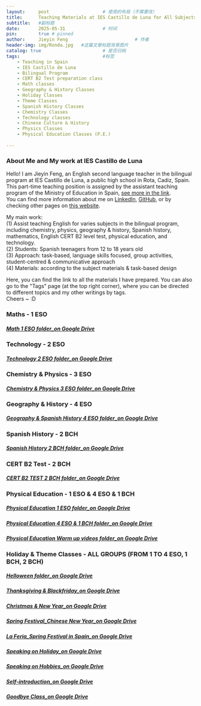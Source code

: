 ```yaml
---
layout:     post   				    # 使用的布局（不需要改）
title:      Teaching Materials at IES Castillo de Luna for All Subjects				# 标题 
subtitle:   #副标题
date:       2025-05-31 				# 时间
pin:        true # pinned
author:     Jieyin Feng 						# 作者
header-img: img/Ronda.jpg 	#这篇文章标题背景图片
catalog: true 						# 是否归档
tags:								#标签
    - Teaching in Spain 
    - IES Castillo de Luna
    - Bilingual Program
    - CERT B2 Test preparation class
    - Math classes
    - Geography & History Classes
    - Holiday Classes
    - Theme Classes
    - Spanish History Classes
    - Chemistry Classes
    - Technology classes
    - Chinese Culture & History
    - Physics Classes
    - Physical Education Classes (P.E.)
    
---
```


### About Me and My work at IES Castillo de Luna
Hello! I am Jieyin Feng, an English second language teacher in the bilingual program at IES Castillo de Luna, a public high school in Rota, Cadiz, Spain. This part-time teaching position is assigned by the assistant teaching program of the Ministry of Education in Spain, [see more in the link](https://www.educacionfpydeportes.gob.es/servicios-al-ciudadano/catalogo/general/99/998188/ficha/998188-2024.html).\
You can find more information about me on [LinkedIn](https://www.linkedin.com/in/jieyin-feng/), [GitHub](https://github.com/JieyinFeng), or by checking other pages on [this website](https://jieyinfeng.github.io/about/).

My main work:\
(1) Assist teaching English for varies subjects in the bilingual program, including chemistry, physics, geography & history, Spanish history, mathematics, English CERT B2 level test, physical education, and technology.\
(2) Students: Spanish teenagers from 12 to 18 years old\
(3) Approach: task-based, language skills focused, group activities, student-centred & communicative approach\
(4) Materials: according to the subject materials & task-based design

Here, you can find the link to all the materials I have prepared. You can also go to the "Tags" page (at the top right corner), where you can be directed to different topics and my other writings by tags. \
Cheers ~ :D

### Maths - 1 ESO
#####  [Math 1 ESO folder_on Google Drive](https://drive.google.com/drive/folders/12-vnHSLv11T3rQjKLuZwCCBCQsu1-7K-?usp=sharing)

### Technology - 2 ESO
##### [Technology 2 ESO folder_on Google Drive](https://drive.google.com/drive/folders/1REqicrZIUuCNQlhCfM9mLSFAKnQpbIZ5?usp=sharing)

### Chemistry & Physics - 3 ESO
##### [Chemistry & Physics 3 ESO folder_on Google Drive](https://drive.google.com/drive/folders/1OwkpTLlOVvLemFglR9S9B8mbspW2b7wU?usp=sharing)

### Geography & History - 4 ESO
##### [Geography & Spanish History 4 ESO folder_on Google Drive](https://drive.google.com/drive/folders/1eLofMPlppXcLc0VZV3UdcfM03ejmhPcB?usp=sharing)

### Spanish History - 2 BCH
##### [Spanish History 2 BCH folder_on Google Drive](https://drive.google.com/drive/folders/1eFnKuOykmzlySWWJYyLDatAj4dsplIPw?usp=sharing)

### CERT B2 Test - 2 BCH
##### [CERT B2 TEST 2 BCH folder_on Google Drive](https://drive.google.com/drive/folders/19cXjGBg4mb6723DJZxSIfqXNNqSff7OF?usp=sharing)

### Physical Education - 1 ESO & 4 ESO & 1 BCH
##### [Physical Education 1 ESO folder_on Google Drive](https://drive.google.com/drive/folders/1BxwvCYfNblVcFHr8VZhRo-4dCyuymFRO?usp=sharing)
##### [Physical Education 4 ESO & 1 BCH folder_on Google Drive](https://drive.google.com/drive/folders/10eF-Umq9B0RR9CEcusBHB_z8dPVyt2-1?usp=sharing)
##### [Physical Education Warm up videos folder_on Google Drive](https://drive.google.com/drive/folders/1y8unbZg1cJt1mJ41-o-wUx-TtBJEhWV3?usp=sharing)

### Holiday & Theme Classes - ALL GROUPS (FROM 1 TO 4 ESO, 1 BCH, 2 BCH)
##### [Helloween folder_on Google Drive](https://drive.google.com/drive/folders/1UbFr2laeYMXllb6wFGO5RQuqVSUyi7Cd?usp=sharing)
##### [Thanksgiving & Blackfriday_on Google Drive](https://drive.google.com/drive/folders/1b0_hPFxnRFcza0AisH4bE8ImhfzVnau5?usp=sharing)
##### [Christmas & New Year_on Google Drive](https://drive.google.com/drive/folders/1PrkPsI0E1pp7mckul-pcPlKcgPZcTPoK?usp=sharing)
##### [Spring Festival_Chinese New Year_on Google Drive](https://drive.google.com/drive/folders/14gnaM7CqtCJF5o_Q5dmLHCuC8crLp-mN?usp=sharing)
##### [La Feria_Spring Festival in Spain_on Google Drive](https://docs.google.com/presentation/d/1DRCy0ZQwOhDIeJLD7Ar9lMsq3QVJcCZa/edit?usp=sharing&ouid=103086183032334531092&rtpof=true&sd=true)
##### [Speaking on Holiday_on Google Drive](https://docs.google.com/document/d/1eUsMoehnyNTc8DPrsA6eLY9VGR5vnrxA/edit?usp=sharing&ouid=103086183032334531092&rtpof=true&sd=true)
##### [Speaking on Hobbies_on Google Drive](https://docs.google.com/document/d/1w-YhLxm0lvjNVQPjiPsv4gCYyr62UWhc/edit?usp=sharing&ouid=103086183032334531092&rtpof=true&sd=true)
##### [Self-introduction_on Google Drive](https://docs.google.com/presentation/d/1MFzs2tdDsnvTakHFnBP7D-K6kkCcR2dF/edit?usp=sharing&ouid=103086183032334531092&rtpof=true&sd=true)
##### [Goodbye Class_on Google Drive](https://drive.google.com/drive/folders/1WAqLSDuvDIJSwUoJgpXmDKOTwbClX57S?usp=sharing)

